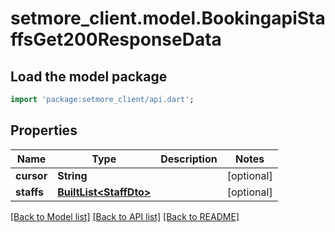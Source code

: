 # setmore_client.model.BookingapiStaffsGet200ResponseData

## Load the model package
```dart
import 'package:setmore_client/api.dart';
```

## Properties
Name | Type | Description | Notes
------------ | ------------- | ------------- | -------------
**cursor** | **String** |  | [optional] 
**staffs** | [**BuiltList&lt;StaffDto&gt;**](StaffDto.md) |  | [optional] 

[[Back to Model list]](../README.md#documentation-for-models) [[Back to API list]](../README.md#documentation-for-api-endpoints) [[Back to README]](../README.md)


